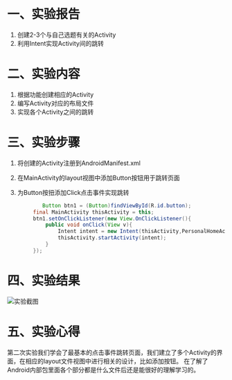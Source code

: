 # 一、实验报告

1. 创建2-3个与自己选题有关的Activity
2. 利用Intent实现Activity间的跳转

# 二、实验内容

1. 根据功能创建相应的Activity
2. 编写Activity对应的布局文件
3. 实现各个Activity之间的跳转

# 三、实验步骤

1. 将创建的Activity注册到AndroidManifest.xml

2. 在MainActivity的layout视图中添加Button按钮用于跳转页面

3. 为Button按扭添加Click点击事件实现跳转

   ```java
           Button btn1 = (Button)findViewById(R.id.button);
        final MainActivity thisActivity = this;
        btn1.setOnClickListener(new View.OnClickListener(){
            public void onClick(View v){
                Intent intent = new Intent(thisActivity,PersonalHomeActivity.class);
                thisActivity.startActivity(intent);
            }
        });
   ```


# 四、实验结果

![实验截图]()

# 五、实验心得

第二次实验我们学会了最基本的点击事件跳转页面，我们建立了多个Activity的界面，在相应的layout文件视图中进行相关的设计，比如添加按钮。
在了解了Android内部包里面各个部分都是什么文件后还是能很好的理解学习的。

